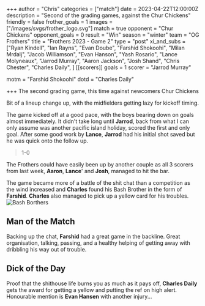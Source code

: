 +++
author = "Chris"
categories = ["match"]
date = 2023-04-22T12:00:00Z
description = "Second of the grading games, against the Chur Chickens"
friendly = false
frother_goals = 1
images  = ["/images/svgs/frother_logo.svg"]
match = true
opponent = "Chur Chickens"
opponent_goals = 0
result = "Win"
season = "winter"
team = "OG Frothers"
title = "Frothers 2023 - Game 2"
type = "post"
xi_and_subs = ["Ryan Kindell", "Ian Rayns", "Evan Doube", "Farshid Shokoohi", "Milan Mrdalj", "Jacob Williamson", "Evan Hanson", "Yash Rosario", "Lance Molyneaux", "Jarrod Murray", "Aaron Jackson", "Josh Shand", "Chris Chester", "Charles Daily", ]
[[scorers]]
goals = 1
scorer = "Jarrod Murray"

motm = "Farshid Shokoohi"
dotd = "Charles Daily"

+++
The second grading game, this time against newcomers Chur Chickens

Bit of a lineup change up, with the midfielders getting lazy for kickoff timing.

The game kicked off at a good pace, with the boys bearing down on goals almost immediately. It didn't take long until **Jarrod**, back from what I can only assume was another pacific island holiday, scored the first and only goal. After some good work by **Lance**, **Jarrod** had his initial shot saved but he was quick onto the follow up.

> 1-0

The Frothers could have easily been up by another couple as all 3 scorers from last week, **Aaron**, **Lance**' and **Josh**, managed to hit the bar.

The game became more of a battle of the shit chat than a competition as the wind increased and **Charles** found his Bash Brother in the form of **Farshid**. **Charles** also managed to pick up a yellow card for his troubles.
![Bash Borthers](https://media.giphy.com/media/11jK7UMYJ8xnjO/giphy.gif)

## Man of the Match
Backing up the chat, **Farshid** had a great game in the backline. Great organisation, talking, passing, and a healthy helping of getting away with dribbling his way out of trouble.

## Dick of the Day
Proof that the shithouse life burns you as much as it pays off, **Charles Daily** gets the award for getting a yellow and putting the ref on high alert. Honourable mention is **Evan Hansen** with another injury...

